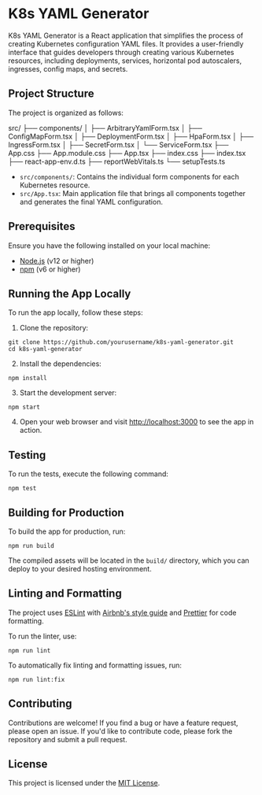 # K8s YAML Generator

K8s YAML Generator is a React application that simplifies the process of creating Kubernetes configuration YAML files. It provides a user-friendly interface that guides developers through creating various Kubernetes resources, including deployments, services, horizontal pod autoscalers, ingresses, config maps, and secrets.

## Project Structure

The project is organized as follows:

src/
├── components/
│ ├── ArbitraryYamlForm.tsx
│ ├── ConfigMapForm.tsx
│ ├── DeploymentForm.tsx
│ ├── HpaForm.tsx
│ ├── IngressForm.tsx
│ ├── SecretForm.tsx
│ └── ServiceForm.tsx
├── App.css
├── App.module.css
├── App.tsx
├── index.css
├── index.tsx
├── react-app-env.d.ts
├── reportWebVitals.ts
└── setupTests.ts


- `src/components/`: Contains the individual form components for each Kubernetes resource.
- `src/App.tsx`: Main application file that brings all components together and generates the final YAML configuration.

## Prerequisites

Ensure you have the following installed on your local machine:

- [Node.js](https://nodejs.org/) (v12 or higher)
- [npm](https://www.npmjs.com/) (v6 or higher)

## Running the App Locally

To run the app locally, follow these steps:

1. Clone the repository:

```
git clone https://github.com/yourusername/k8s-yaml-generator.git
cd k8s-yaml-generator
```

2. Install the dependencies:

```
npm install
```

3. Start the development server:

```
npm start
```

4. Open your web browser and visit [http://localhost:3000](http://localhost:3000) to see the app in action.

## Testing

To run the tests, execute the following command:

```
npm test
```

## Building for Production

To build the app for production, run:

```
npm run build
```

The compiled assets will be located in the `build/` directory, which you can deploy to your desired hosting environment.

## Linting and Formatting

The project uses [ESLint](https://eslint.org/) with [Airbnb's style guide](https://github.com/airbnb/javascript) and [Prettier](https://prettier.io/) for code formatting.

To run the linter, use:

```
npm run lint
```

To automatically fix linting and formatting issues, run:

```
npm run lint:fix
```


## Contributing

Contributions are welcome! If you find a bug or have a feature request, please open an issue. If you'd like to contribute code, please fork the repository and submit a pull request.

## License

This project is licensed under the [MIT License](LICENSE).